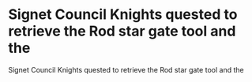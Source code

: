 # Signet Council Knights quested to retrieve the Rod star gate tool and the

Signet Council Knights quested to retrieve the Rod star gate tool and the